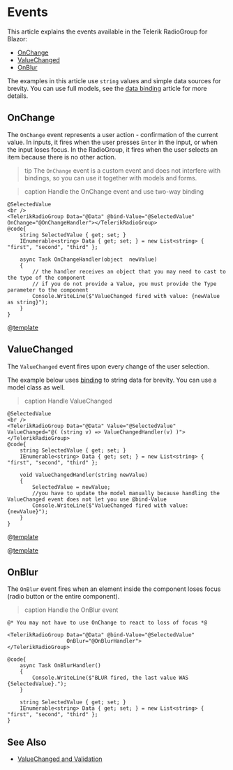
# Events

This article explains the events available in the Telerik RadioGroup for Blazor:

* [OnChange](#onchange)
* [ValueChanged](#valuechanged)
* [OnBlur](#onblur)

The examples in this article use `string` values and simple data sources for brevity. You can use full models, see the [data binding](slug:radiogroup-databind) article for more details.

## OnChange

The `OnChange` event represents a user action - confirmation of the current value. In inputs, it fires when the user presses `Enter` in the input, or when the input loses focus. In the RadioGroup, it fires when the user selects an item because there is no other action.

>tip The `OnChange` event is a custom event and does not interfere with bindings, so you can use it together with models and forms.

>caption Handle the OnChange event and use two-way binding

````RAZOR
@SelectedValue
<br />
<TelerikRadioGroup Data="@Data" @bind-Value="@SelectedValue" OnChange="@OnChangeHandler"></TelerikRadioGroup>
@code{
    string SelectedValue { get; set; }
    IEnumerable<string> Data { get; set; } = new List<string> { "first", "second", "third" };

    async Task OnChangeHandler(object  newValue)
    {
        // the handler receives an object that you may need to cast to the type of the component
        // if you do not provide a Value, you must provide the Type parameter to the component
        Console.WriteLine($"ValueChanged fired with value: {newValue as string}");
    }
}
````

@[template](/_contentTemplates/common/general-info.md#event-callback-can-be-async)

## ValueChanged

The `ValueChanged` event fires upon every change of the user selection.

The example below uses [binding](slug:radiogroup-databind) to string data for brevity. You can use a model class as well.

>caption Handle ValueChanged

````RAZOR
@SelectedValue
<br />
<TelerikRadioGroup Data="@Data" Value="@SelectedValue" ValueChanged="@( (string v) => ValueChangedHandler(v) )"></TelerikRadioGroup>
@code{
    string SelectedValue { get; set; }
    IEnumerable<string> Data { get; set; } = new List<string> { "first", "second", "third" };

    void ValueChangedHandler(string newValue)
    {
        SelectedValue = newValue;
        //you have to update the model manually because handling the ValueChanged event does not let you use @bind-Value
        Console.WriteLine($"ValueChanged fired with value: {newValue}");
    }
}
````

@[template](/_contentTemplates/common/general-info.md#event-callback-can-be-async)

@[template](/_contentTemplates/common/issues-and-warnings.md#valuechanged-lambda-required)

## OnBlur

The `OnBlur` event fires when an element inside the component loses focus (radio button or the entire component).

>caption Handle the OnBlur event

````RAZOR
@* You may not have to use OnChange to react to loss of focus *@

<TelerikRadioGroup Data="@Data" @bind-Value="@SelectedValue"
                   OnBlur="@OnBlurHandler">
</TelerikRadioGroup>

@code{
    async Task OnBlurHandler()
    {
        Console.WriteLine($"BLUR fired, the last value WAS {SelectedValue}.");
    }

    string SelectedValue { get; set; }
    IEnumerable<string> Data { get; set; } = new List<string> { "first", "second", "third" };
}
````

## See Also

* [ValueChanged and Validation](slug:value-changed-validation-model)
